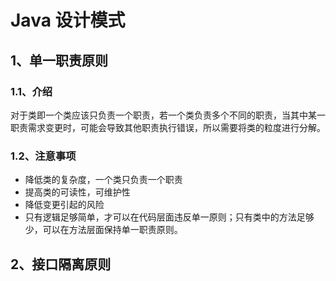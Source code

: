# Java 设计模式

## 1、单一职责原则

### 1.1、介绍

对于类即一个类应该只负责一个职责，若一个类负责多个不同的职责，当其中某一职责需求变更时，可能会导致其他职责执行错误，所以需要将类的粒度进行分解。

### 1.2、注意事项

- 降低类的复杂度，一个类只负责一个职责
- 提高类的可读性，可维护性
- 降低变更引起的风险
- 只有逻辑足够简单，才可以在代码层面违反单一原则；只有类中的方法足够少，可以在方法层面保持单一职责原则。

## 2、接口隔离原则

